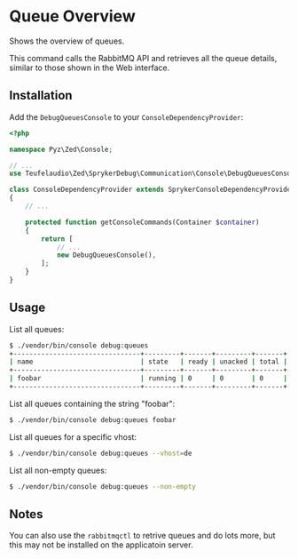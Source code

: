 Queue Overview
==============

Shows the overview of queues.

This command calls the RabbitMQ API and retrieves all the queue details,
similar to those shown in the Web interface.

Installation
------------

Add the `DebugQueuesConsole` to your `ConsoleDependencyProvider`:

```php
<?php

namespace Pyz\Zed\Console;

// ...
use Teufelaudio\Zed\SprykerDebug\Communication\Console\DebugQueuesConsole;

class ConsoleDependencyProvider extends SprykerConsoleDependencyProvider
{
    // ...

    protected function getConsoleCommands(Container $container)
    {
        return [
            // ...
            new DebugQueuesConsole(),
        ];
    }
}
```

Usage
-----

List all queues:

```bash
$ ./vendor/bin/console debug:queues
+--------------------------------+---------+-------+---------+-------+
| name                           | state   | ready | unacked | total |
+--------------------------------+---------+-------+---------+-------+
| foobar                         | running | 0     | 0       | 0     |
+--------------------------------+---------+-------+---------+-------+
```

List all queues containing the string "foobar":

```bash
$ ./vendor/bin/console debug:queues foobar
```

List all queues for a specific vhost:

```bash
$ ./vendor/bin/console debug:queues --vhost=de
```

List all non-empty queues:

```bash
$ ./vendor/bin/console debug:queues --non-empty
```

Notes
-----

You can also use the `rabbitmqctl` to retrive queues and do lots more, but this
may not be installed on the applicatoin server.
